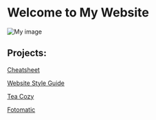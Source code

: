 <h1>Welcome to My Website</h1>

![My image](https://st2.depositphotos.com/44176906/47900/i/450/depositphotos_479003304-stock-photo-dog-glasses-red-shirt-sits.jpg)

<h2>Projects:</h2>

[Cheatsheet](./cheatsheet/index.html)

[Website Style Guide](./style-guide/index.html)

[Tea Cozy](./tea_cozy/index.html)

[Fotomatic](/file:///Users/baibamalenovska/Desktop/Codecademy/fotomatic_broken/index.html#)



